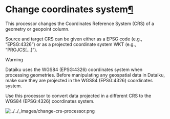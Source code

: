Change coordinates system[¶](#change-coordinates-system "Permalink to this heading")
====================================================================================


This processor changes the Coordinates Reference System (CRS) of a geometry or geopoint column.


Source and target CRS can be given either as a EPSG code (e.g., “EPSG:4326”) or as a projected coordinate system WKT (e.g., “PROJCS\[…]”).



Warning


Dataiku uses the WGS84 (EPSG:4326\) coordinates system when processing geometries. Before manipulating any geospatial data in Dataiku, make sure they are projected in the WGS84 (EPSG:4326\) coordinates system.



Use this processor to convert data projected in a different CRS to the WGS84 (EPSG:4326\) coordinates system.


![../../_images/change-crs-processor.png](../../_images/change-crs-processor.png)